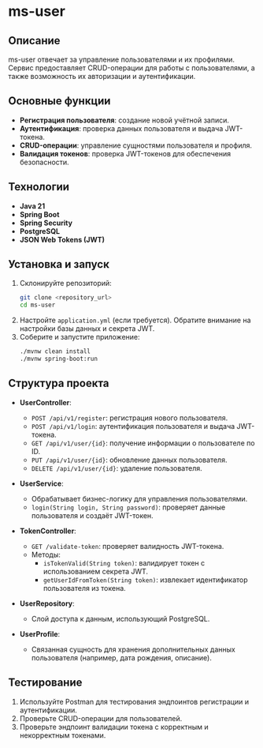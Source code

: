 # ms-user

## Описание

ms-user отвечает за управление пользователями и их профилями. Сервис предоставляет CRUD-операции для работы с пользователями, а также возможность их авторизации и аутентификации.

## Основные функции

- **Регистрация пользователя**: создание новой учётной записи.
- **Аутентификация**: проверка данных пользователя и выдача JWT-токена.
- **CRUD-операции**: управление сущностями пользователя и профиля.
- **Валидация токенов**: проверка JWT-токенов для обеспечения безопасности.

## Технологии

- **Java 21**
- **Spring Boot**
- **Spring Security**
- **PostgreSQL**
- **JSON Web Tokens (JWT)**

## Установка и запуск

1. Склонируйте репозиторий:
   ```bash
   git clone <repository_url>
   cd ms-user
   ```
2. Настройте `application.yml` (если требуется). Обратите внимание на настройки базы данных и секрета JWT.
3. Соберите и запустите приложение:
   ```bash
   ./mvnw clean install
   ./mvnw spring-boot:run
   ```

## Структура проекта

- **UserController**:

  - `POST /api/v1/register`: регистрация нового пользователя.
  - `POST /api/v1/login`: аутентификация пользователя и выдача JWT-токена.
  - `GET /api/v1/user/{id}`: получение информации о пользователе по ID.
  - `PUT /api/v1/user/{id}`: обновление данных пользователя.
  - `DELETE /api/v1/user/{id}`: удаление пользователя.

- **UserService**:

  - Обрабатывает бизнес-логику для управления пользователями.
  - `login(String login, String password)`: проверяет данные пользователя и создаёт JWT-токен.

- **TokenController**:

  - `GET /validate-token`: проверяет валидность JWT-токена.
  - Методы:
    - `isTokenValid(String token)`: валидирует токен с использованием секрета JWT.
    - `getUserIdFromToken(String token)`: извлекает идентификатор пользователя из токена.

- **UserRepository**:

  - Слой доступа к данным, использующий PostgreSQL.

- **UserProfile**:

  - Связанная сущность для хранения дополнительных данных пользователя (например, дата рождения, описание).

## Тестирование

1. Используйте Postman для тестирования эндпоинтов регистрации и аутентификации.
2. Проверьте CRUD-операции для пользователей.
3. Проверьте эндпоинт валидации токена с корректным и некорректным токенами.

##

